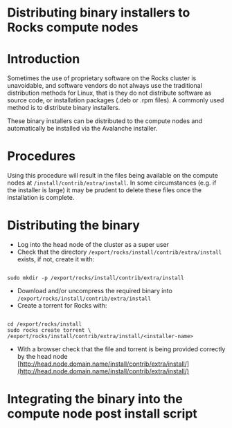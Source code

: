 # Distributing binary installers to Rocks compute nodes

# Introduction

Sometimes the use of proprietary software on the Rocks cluster is unavoidable, and software vendors do not always use the traditional distribution methods for Linux, that is they do not distribute software as source code, or installation packages (.deb or .rpm files). A commonly used method is to distribute binary installers.

These binary installers can be distributed to the compute nodes and automatically be installed via the Avalanche installer.

# Procedures

Using this procedure will result in the files being available on the compute nodes at `/install/contrib/extra/install`. In some circumstances (e.g. if the installer is large) it may be prudent to delete these files once the installation is complete.

# Distributing the binary

- Log into the head node of the cluster as a super user
- Check that the directory `/export/rocks/install/contrib/extra/install` exists, if not, create it with:

``` 

sudo mkdir -p /export/rocks/install/contrib/extra/install

```
- Download and/or uncompress the required binary into `/export/rocks/install/contrib/extra/install`
- Create a torrent for Rocks with:

``` 

cd /export/rocks/install
sudo rocks create torrent \
/export/rocks/install/contrib/extra/install/<installer-name>

```
- With a browser check that the file and torrent is being provided correctly by the head node [http://head.node.domain.name/install/contrib/extra/install/](http://head.node.domain.name/install/contrib/extra/install/)

# Integrating the binary into the compute node post install script

